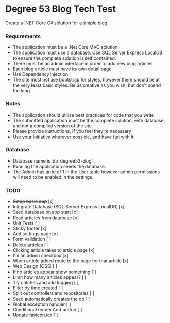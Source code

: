 # Degree 53 Blog Tech Test

Create a .NET Core C# solution for a simple blog.

### Requirements

* The application must be a .Net Core MVC solution.
* The application must use a database. Use SQL Server Express LocalDB to ensure the complete solution is self contained.
* There must be an admin interface in order to add new blog articles.
* Each blog article must have its own detail page.
* Use Dependency Injection
* The site must not use bootstrap for styles, however there should be at the very least basic styles. Be as creative as you wish, but don’t spend too long.

### Notes

* The application should utilise best practices for code that you write
* The submitted application must be the complete solution, with database, and not a compiled version of the site.
* Please provide instructions, if you feel they’re necessary
* Use your initiative wherever possible, and have fun with it.

### Database

* Database name is 'db_degree53-blog'.
* Running the application seeds the database.
* The Admin has an id of 1 in the User table however admin permissions will need to be enabled in the settings.

### TODO

* ~~Setup basic app~~                                   [x]
* Integrate Database (SQL Server Express LocalDB)       [x]
* Seed database on app start                            [x]
* Read articles from database                           [x]
* Unit Tests                                            [ ]
* Sticky footer                                         [x]
* Add settings page                                     [x]
* Form validation                                       [ ]
* Delete articles                                       [ ]
* Clicking article takes to article page                [x]
* I'm an admin checkbox                                 [x]
* When article added route to the page for that article [x]
* Web Design (CSS)                                      [ ]
* If no articles appear show something                  [ ]
* Limit how many articles appear?                       [ ]
* Try catches and add logging                           [ ]
* Filter by time created                                [ ]
* Split out controllers and repositories                [ ]
* Seed automatically creates the db                     [ ]
* Global exception handler                              [ ]
* Conditional render Add button                         [ ]
* Update favicon.ico                                    [ ]
